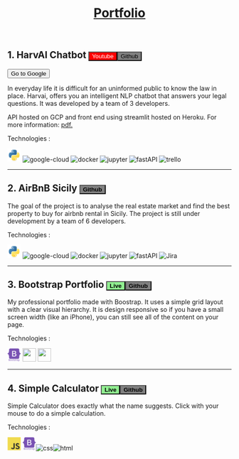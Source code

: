 <div align="center"> <h1> <u>Portfolio </u></h1> </div> 

<br>

## 1. HarvAI Chatbot <a><button name="button" onclick="location.href='https://youtu.be/zSfclADTKbY?t=1777';" style='background-color:#FF0000; color:white'>Youtube</button><button name="button" onclick="location.href='https://github.com/MarcusLZ/harvai';" style='background-color:grey'>Github</button></a>

<form action="https://google.com">
    <input type="submit" value="Go to Google" />
</form>

In everyday life it is difficult for an uninformed public to know the law in place. Harvai, offers you an intelligent NLP chatbot that answers your legal questions. It was developed by a team of 3 developers. 

API hosted on GCP and front end using streamlit hosted on Heroku. For more information: [pdf.](/assets/pdf/HarvAI.pdf)

Technologies : 
<p align="left">
<img src="https://raw.githubusercontent.com/devicons/devicon/master/icons/python/python-original.svg" alt="javascript" width="30" height="30"/> 
<img src="https://cdn.jsdelivr.net/gh/devicons/devicon/icons/googlecloud/googlecloud-original.svg" alt="google-cloud" width="30" height="30"/>
<img src="https://cdn.jsdelivr.net/gh/devicons/devicon/icons/docker/docker-original.svg"  alt="docker" width="30" height="30"/> 
<img src="https://cdn.jsdelivr.net/gh/devicons/devicon/icons/jupyter/jupyter-original-wordmark.svg" alt="jupyter" width="30" height="30"/>
<img src="https://cdn.jsdelivr.net/gh/devicons/devicon/icons/fastapi/fastapi-original.svg" alt="fastAPI" width="30" height="30" />
<img src="https://cdn.jsdelivr.net/gh/devicons/devicon/icons/trello/trello-plain.svg" alt="trello" width="30" height="30"/> 
</p> 

---

## 2. AirBnB Sicily <button name="button" onclick="https://github.com/reallylongaddress/airbnb" style='background-color:grey'>**Github**</button> 

The goal of the project is to analyse the real estate market and find the best property to buy for airbnb rental in Sicily. The project is still under development by a team of 6 developers. 

Technologies : 
<p align="left">
<img src="https://raw.githubusercontent.com/devicons/devicon/master/icons/python/python-original.svg" alt="javascript" width="30" height="30"/> 
<img src="https://cdn.jsdelivr.net/gh/devicons/devicon/icons/googlecloud/googlecloud-original.svg" alt="google-cloud" width="30" height="30"/>
<img src="https://cdn.jsdelivr.net/gh/devicons/devicon/icons/docker/docker-original.svg"  alt="docker" width="30" height="30"/> 
<img src="https://cdn.jsdelivr.net/gh/devicons/devicon/icons/jupyter/jupyter-original-wordmark.svg" alt="jupyter" width="30" height="30"/>
<img src="https://cdn.jsdelivr.net/gh/devicons/devicon/icons/fastapi/fastapi-original.svg" alt="fastAPI" width="30" height="30" />
<img src="https://cdn.jsdelivr.net/gh/devicons/devicon/icons/jira/jira-original-wordmark.svg"  alt="Jira" width="30" height="30"/> 
</p> 

---

## 3. Bootstrap Portfolio <button name="button" onclick="http://www.o-lpp.tech/calculator/" style='background-color:lightgreen'>**Live**</button><button name="button" onclick="http://www.google.com" style='background-color:grey'>**Github**</button>

My professional portfolio made with Boostrap. It uses a simple grid layout with a clear visual hierarchy. It is design responsive so if you have a small screen width (like an iPhone), you can still see all of the content on your page.

Technologies : 
<p align="left">
<img src="https://raw.githubusercontent.com/devicons/devicon/master/icons/bootstrap/bootstrap-plain-wordmark.svg" alt="bootstrap" width="30" height="30"/>     
<img src="https://cdn.jsdelivr.net/gh/devicons/devicon/icons/css3/css3-original.svg" width="30" height="30" /> <img src="https://cdn.jsdelivr.net/gh/devicons/devicon/icons/html5/html5-original.svg" width="30" height="30" />
</p>

---

## 4. Simple Calculator <button name="button" onclick="http://www.o-lpp.tech/calculator/" style='background-color:lightgreen'>**Live**</button><button name="button" onclick="http://www.google.com" style='background-color:grey'>**Github**</button>


Simple Calculator does exactly what the name suggests. Click with your mouse to do a simple calculation.


Technologies : 
<p align="left"><img src="https://raw.githubusercontent.com/devicons/devicon/master/icons/javascript/javascript-original.svg" alt="javascript" width="30" height="30"/> 
<img src="https://raw.githubusercontent.com/devicons/devicon/master/icons/bootstrap/bootstrap-plain-wordmark.svg" alt="bootstrap" width="30" height="30"/><img src="https://cdn.jsdelivr.net/gh/devicons/devicon/icons/css3/css3-original.svg" alt="css" width="30" height="30" /><img src="https://cdn.jsdelivr.net/gh/devicons/devicon/icons/html5/html5-original.svg" alt="html" width="30" height="30"/></p>
<br>

